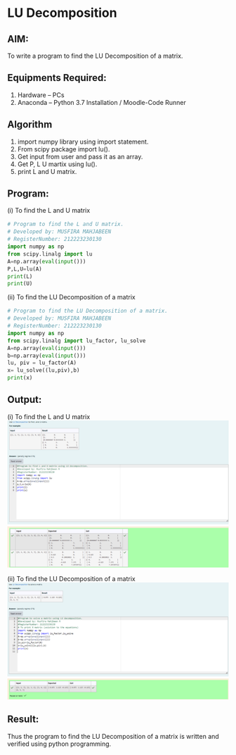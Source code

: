 # LU Decomposition

## AIM:

To write a program to find the LU Decomposition of a matrix.

## Equipments Required:

1. Hardware – PCs
2. Anaconda – Python 3.7 Installation / Moodle-Code Runner

## Algorithm

1. import numpy library using import statement.
2. From scipy package import lu().
3. Get input from user and pass it as an array.
4. Get P, L U martix using lu().
5. print L and U matrix.

## Program:

(i) To find the L and U matrix

```python
# Program to find the L and U matrix.
# Developed by: MUSFIRA MAHJABEEN
# RegisterNumber: 212223230130
import numpy as np
from scipy.linalg import lu
A=np.array(eval(input()))
P,L,U=lu(A)
print(L)
print(U)
```

(ii) To find the LU Decomposition of a matrix

```PYTHON
# Program to find the LU Decomposition of a matrix.
# Developed by: MUSFIRA MAHJABEEN
# RegisterNumber: 212223230130
import numpy as np
from scipy.linalg import lu_factor, lu_solve
A=np.array(eval(input()))
b=np.array(eval(input()))
lu, piv = lu_factor(A)
x= lu_solve((lu,piv),b)
print(x)
```

## Output:

(i) To find the L and U matrix
![OUTPUT](OUTPUT-1.png)

(ii) To find the LU Decomposition of a matrix
![OUTPUT](OUTPUT-2.png)

## Result:

Thus the program to find the LU Decomposition of a matrix is written and verified using python programming.
